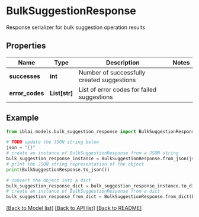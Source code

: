 # BulkSuggestionResponse

Response serializer for bulk suggestion operation results

## Properties

Name | Type | Description | Notes
------------ | ------------- | ------------- | -------------
**successes** | **int** | Number of successfully created suggestions | 
**error_codes** | **List[str]** | List of error codes for failed suggestions | 

## Example

```python
from iblai.models.bulk_suggestion_response import BulkSuggestionResponse

# TODO update the JSON string below
json = "{}"
# create an instance of BulkSuggestionResponse from a JSON string
bulk_suggestion_response_instance = BulkSuggestionResponse.from_json(json)
# print the JSON string representation of the object
print(BulkSuggestionResponse.to_json())

# convert the object into a dict
bulk_suggestion_response_dict = bulk_suggestion_response_instance.to_dict()
# create an instance of BulkSuggestionResponse from a dict
bulk_suggestion_response_from_dict = BulkSuggestionResponse.from_dict(bulk_suggestion_response_dict)
```
[[Back to Model list]](../README.md#documentation-for-models) [[Back to API list]](../README.md#documentation-for-api-endpoints) [[Back to README]](../README.md)


